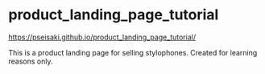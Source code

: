 # product_landing_page_tutorial

https://pseisaki.github.io/product_landing_page_tutorial/


 This is a product landing page for selling stylophones. Created for learning reasons only.
 
 
